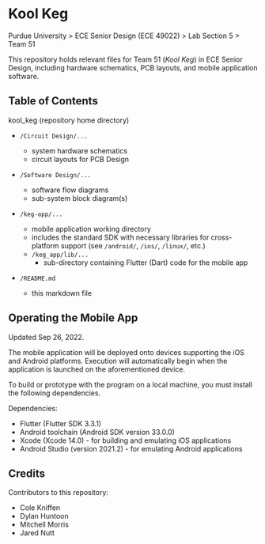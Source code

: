 # Kool Keg
Purdue University > ECE Senior Design (ECE 49022) > Lab Section 5 > Team 51

This repository holds relevant files for Team 51 (_Kool Keg_) in ECE Senior Design, including hardware schematics, PCB layouts, and mobile application software.

## Table of Contents

kool_keg (repository home directory)
* `/Circuit Design/...`
  * system hardware schematics
  * circuit layouts for PCB Design
  
* `/Software Design/...`
  * software flow diagrams
  * sub-system block diagram(s)

* `/keg-app/...`
  * mobile application working directory
  * includes the standard SDK with necessary libraries for cross-platform support (see `/android/`, `/ios/`, `/linux/`, etc.)
  * `/keg_app/lib/...`
    * sub-directory containing Flutter (Dart) code for the mobile app
 
* `/README.md`
  * this markdown file


## Operating the Mobile App

Updated Sep 26, 2022.

The mobile application will be deployed onto devices supporting the iOS and Android platforms. Execution will automatically begin when the application is launched on the aforementioned device.

To build or prototype with the program on a local machine, you must install the following dependencies.

Dependencies:
* Flutter (Flutter SDK 3.3.1)
* Android toolchain (Android SDK version 33.0.0)
* Xcode (Xcode 14.0) - for building and emulating iOS applications
* Android Studio (version 2021.2) - for emulating Android applications

## Credits

Contributors to this repository:
* Cole Kniffen 
* Dylan Huntoon 
* Mitchell Morris 
* Jared Nutt
